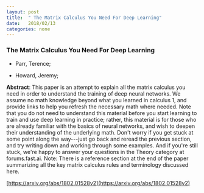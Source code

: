 ```yaml
---
layout: post
title:  " The Matrix Calculus You Need For Deep Learning"
date:   2018/02/13
categories: none
---
```




### The Matrix Calculus You Need For Deep Learning



* Parr, Terence; 

* Howard, Jeremy; 





**Abstract**:  This paper is an attempt to explain all the matrix calculus you need in order to understand the training of deep neural networks. We assume no math knowledge beyond what you learned in calculus 1, and provide links to help you refresh the necessary math where needed. Note that you do not need to understand this material before you start learning to train and use deep learning in practice; rather, this material is for those who are already familiar with the basics of neural networks, and wish to deepen their understanding of the underlying math. Don&#39;t worry if you get stuck at some point along the way---just go back and reread the previous section, and try writing down and working through some examples. And if you&#39;re still stuck, we&#39;re happy to answer your questions in the Theory category at forums.fast.ai. Note: There is a reference section at the end of the paper summarizing all the key matrix calculus rules and terminology discussed here. 



 [https://arxiv.org/abs/1802.01528v2](https://arxiv.org/abs/1802.01528v2) 

